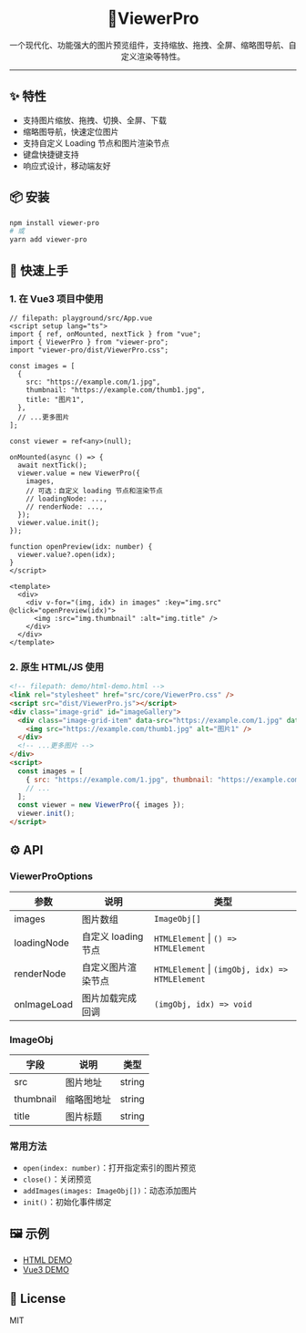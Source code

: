<!-- <p align="center">
  <img src="https://picsum.photos/seed/viewerpro/120/120" alt="ViewerPro Logo" width="120" />
</p> -->
<h1 align="center">🚀ViewerPro</h1>
<p align="center">一个现代化、功能强大的图片预览组件，支持缩放、拖拽、全屏、缩略图导航、自定义渲染等特性。</p>

---

## ✨ 特性

- 支持图片缩放、拖拽、切换、全屏、下载
- 缩略图导航，快速定位图片
- 支持自定义 Loading 节点和图片渲染节点
- 键盘快捷键支持
- 响应式设计，移动端友好

## 📦 安装

```bash
npm install viewer-pro
# 或
yarn add viewer-pro
```

## 🚀 快速上手

### 1. 在 Vue3 项目中使用

```vue
// filepath: playground/src/App.vue
<script setup lang="ts">
import { ref, onMounted, nextTick } from "vue";
import { ViewerPro } from "viewer-pro";
import "viewer-pro/dist/ViewerPro.css";

const images = [
  {
    src: "https://example.com/1.jpg",
    thumbnail: "https://example.com/thumb1.jpg",
    title: "图片1",
  },
  // ...更多图片
];

const viewer = ref<any>(null);

onMounted(async () => {
  await nextTick();
  viewer.value = new ViewerPro({
    images,
    // 可选：自定义 loading 节点和渲染节点
    // loadingNode: ...,
    // renderNode: ...,
  });
  viewer.value.init();
});

function openPreview(idx: number) {
  viewer.value?.open(idx);
}
</script>

<template>
  <div>
    <div v-for="(img, idx) in images" :key="img.src" @click="openPreview(idx)">
      <img :src="img.thumbnail" :alt="img.title" />
    </div>
  </div>
</template>
```

### 2. 原生 HTML/JS 使用

```html
<!-- filepath: demo/html-demo.html -->
<link rel="stylesheet" href="src/core/ViewerPro.css" />
<script src="dist/ViewerPro.js"></script>
<div class="image-grid" id="imageGallery">
  <div class="image-grid-item" data-src="https://example.com/1.jpg" data-title="图片1">
    <img src="https://example.com/thumb1.jpg" alt="图片1" />
  </div>
  <!-- ...更多图片 -->
</div>
<script>
  const images = [
    { src: "https://example.com/1.jpg", thumbnail: "https://example.com/thumb1.jpg", title: "图片1" },
    // ...
  ];
  const viewer = new ViewerPro({ images });
  viewer.init();
</script>
```

## ⚙️ API

### ViewerProOptions

| 参数           | 说明                         | 类型                                        |
| -------------- | ---------------------------- | ------------------------------------------- |
| images         | 图片数组                      | `ImageObj[]`                                |
| loadingNode    | 自定义 loading 节点           | `HTMLElement` \| `() => HTMLElement`        |
| renderNode     | 自定义图片渲染节点            | `HTMLElement` \| `(imgObj, idx) => HTMLElement` |
| onImageLoad    | 图片加载完成回调              | `(imgObj, idx) => void`                     |

### ImageObj

| 字段      | 说明         | 类型     |
| --------- | ------------ | -------- |
| src       | 图片地址     | string   |
| thumbnail | 缩略图地址   | string   |
| title     | 图片标题     | string   |

### 常用方法

- `open(index: number)`：打开指定索引的图片预览
- `close()`：关闭预览
- `addImages(images: ImageObj[])`：动态添加图片
- `init()`：初始化事件绑定

## 🖼️ 示例

- [HTML DEMO](demo/html-demo.html)
- [Vue3 DEMO](playground/src/App.vue)

## 📝 License

MIT